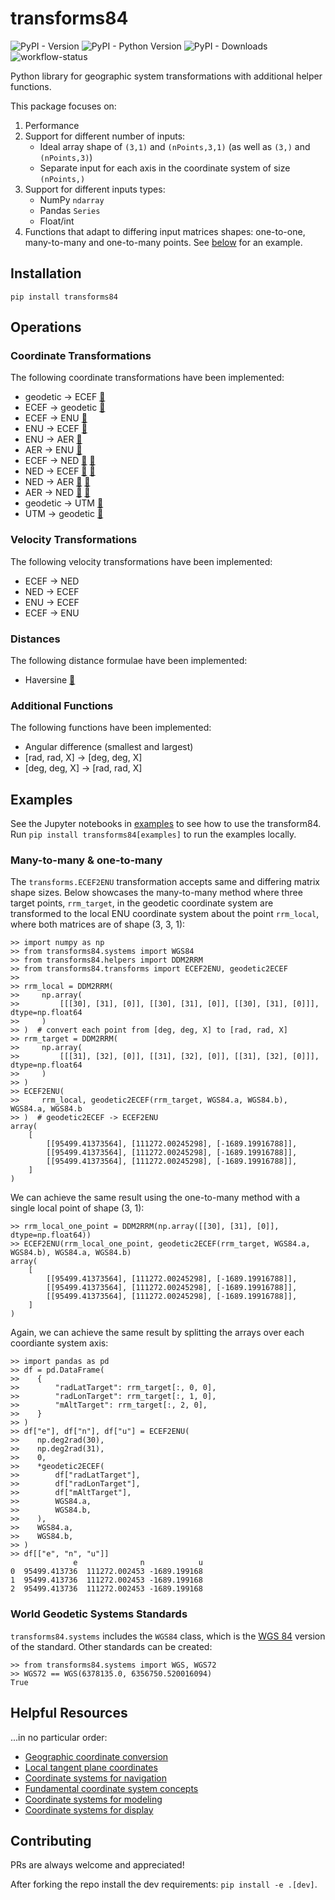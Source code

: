 # transforms84
![PyPI - Version](https://img.shields.io/pypi/v/transforms84)
![PyPI - Python Version](https://img.shields.io/pypi/pyversions/transforms84)
![PyPI - Downloads](https://img.shields.io/pypi/dm/transforms84)
![workflow-status](https://img.shields.io/github/actions/workflow/status/Stoops-ML/transforms84/workflow.yml)

Python library for geographic system transformations with additional helper functions.

This package focuses on:
1. Performance
2. Support for different number of inputs:
   * Ideal array shape of `(3,1)` and `(nPoints,3,1)` (as well as `(3,)` and `(nPoints,3)`)
   * Separate input for each axis in the coordinate system of size `(nPoints,)`
3. Support for different inputs types:
   * NumPy `ndarray`
   * Pandas `Series`
   * Float/int
4. Functions that adapt to differing input matrices shapes: one-to-one, many-to-many and one-to-many points. See [below](#many-to-many--one-to-many) for an example.

## Installation
`pip install transforms84`

## Operations
### Coordinate Transformations
The following coordinate transformations have been implemented:
- geodetic &rarr; ECEF [🔗](https://en.wikipedia.org/wiki/Geographic_coordinate_conversion#From_geodetic_to_ECEF_coordinates)
- ECEF &rarr; geodetic [🔗](https://en.wikipedia.org/wiki/Geographic_coordinate_conversion#From_ECEF_to_geodetic_coordinates)
- ECEF &rarr; ENU [🔗](https://en.wikipedia.org/wiki/Geographic_coordinate_conversion#From_ECEF_to_ENU)
- ENU &rarr; ECEF [🔗](https://en.wikipedia.org/wiki/Geographic_coordinate_conversion#From_ENU_to_ECEF)
- ENU &rarr; AER [🔗](https://x-lumin.com/wp-content/uploads/2020/09/Coordinate_Transforms.pdf)
- AER &rarr; ENU [🔗](https://x-lumin.com/wp-content/uploads/2020/09/Coordinate_Transforms.pdf)
- ECEF &rarr; NED [🔗](https://en.wikipedia.org/wiki/Geographic_coordinate_conversion#From_ECEF_to_ENU) [🔗](https://en.wikipedia.org/wiki/Local_tangent_plane_coordinates)
- NED &rarr; ECEF [🔗](https://en.wikipedia.org/wiki/Geographic_coordinate_conversion#From_ENU_to_ECEF) [🔗](https://en.wikipedia.org/wiki/Local_tangent_plane_coordinates)
- NED &rarr; AER [🔗](https://x-lumin.com/wp-content/uploads/2020/09/Coordinate_Transforms.pdf) [🔗](https://en.wikipedia.org/wiki/Local_tangent_plane_coordinates)
- AER &rarr; NED [🔗](https://x-lumin.com/wp-content/uploads/2020/09/Coordinate_Transforms.pdf) [🔗](https://en.wikipedia.org/wiki/Local_tangent_plane_coordinates)
- geodetic &rarr; UTM [🔗](https://fypandroid.wordpress.com/2011/09/03/converting-utm-to-latitude-and-longitude-or-vice-versa/)
- UTM &rarr; geodetic [🔗](https://fypandroid.wordpress.com/2011/09/03/converting-utm-to-latitude-and-longitude-or-vice-versa/)

### Velocity Transformations
The following velocity transformations have been implemented:
- ECEF &rarr; NED
- NED &rarr; ECEF
- ENU &rarr; ECEF
- ECEF &rarr; ENU

### Distances
The following distance formulae have been implemented:
- Haversine [🔗](https://en.wikipedia.org/wiki/Haversine_formula#Formulation)

### Additional Functions
The following functions have been implemented:
- Angular difference (smallest and largest)
- [rad, rad, X] &rarr; [deg, deg, X]
- [deg, deg, X] &rarr; [rad, rad, X]

## Examples
See the Jupyter notebooks in [examples](examples) to see how to use the transform84. Run `pip install transforms84[examples]` to run the examples locally.

### Many-to-many & one-to-many
The `transforms.ECEF2ENU` transformation accepts same and differing matrix shape sizes. Below showcases the many-to-many method where three target points, `rrm_target`, in the geodetic coordinate system are transformed to the local ENU coordinate system about the point `rrm_local`, where both matrices are of shape (3, 3, 1):
```
>> import numpy as np
>> from transforms84.systems import WGS84
>> from transforms84.helpers import DDM2RRM
>> from transforms84.transforms import ECEF2ENU, geodetic2ECEF
>>
>> rrm_local = DDM2RRM(
>>     np.array(
>>         [[[30], [31], [0]], [[30], [31], [0]], [[30], [31], [0]]], dtype=np.float64
>>     )
>> )  # convert each point from [deg, deg, X] to [rad, rad, X]
>> rrm_target = DDM2RRM(
>>     np.array(
>>         [[[31], [32], [0]], [[31], [32], [0]], [[31], [32], [0]]], dtype=np.float64
>>     )
>> )
>> ECEF2ENU(
>>     rrm_local, geodetic2ECEF(rrm_target, WGS84.a, WGS84.b), WGS84.a, WGS84.b
>> )  # geodetic2ECEF -> ECEF2ENU
array(
    [
        [[95499.41373564], [111272.00245298], [-1689.19916788]],
        [[95499.41373564], [111272.00245298], [-1689.19916788]],
        [[95499.41373564], [111272.00245298], [-1689.19916788]],
    ]
)
```

We can achieve the same result using the one-to-many method with a single local point of shape (3, 1):
```
>> rrm_local_one_point = DDM2RRM(np.array([[30], [31], [0]], dtype=np.float64))
>> ECEF2ENU(rrm_local_one_point, geodetic2ECEF(rrm_target, WGS84.a, WGS84.b), WGS84.a, WGS84.b)
array(
    [
        [[95499.41373564], [111272.00245298], [-1689.19916788]],
        [[95499.41373564], [111272.00245298], [-1689.19916788]],
        [[95499.41373564], [111272.00245298], [-1689.19916788]],
    ]
)
```

Again, we can achieve the same result by splitting the arrays over each coordiante system axis:
```
>> import pandas as pd
>> df = pd.DataFrame(
>>    {
>>        "radLatTarget": rrm_target[:, 0, 0],
>>        "radLonTarget": rrm_target[:, 1, 0],
>>        "mAltTarget": rrm_target[:, 2, 0],
>>    }
>> )
>> df["e"], df["n"], df["u"] = ECEF2ENU(
>>    np.deg2rad(30),
>>    np.deg2rad(31),
>>    0,
>>    *geodetic2ECEF(
>>        df["radLatTarget"],
>>        df["radLonTarget"],
>>        df["mAltTarget"],
>>        WGS84.a,
>>        WGS84.b,
>>    ),
>>    WGS84.a,
>>    WGS84.b,
>> )
>> df[["e", "n", "u"]]
              e              n            u
0  95499.413736  111272.002453 -1689.199168
1  95499.413736  111272.002453 -1689.199168
2  95499.413736  111272.002453 -1689.199168
```

### World Geodetic Systems Standards
`transforms84.systems` includes the `WGS84` class, which is the [WGS 84](https://en.wikipedia.org/wiki/World_Geodetic_System#WGS_84) version of the standard. Other standards can be created:
```
>> from transforms84.systems import WGS, WGS72
>> WGS72 == WGS(6378135.0, 6356750.520016094)
True
```

## Helpful Resources
...in no particular order:
- [Geographic coordinate conversion](https://en.wikipedia.org/wiki/Geographic_coordinate_conversion)
- [Local tangent plane coordinates](https://en.wikipedia.org/wiki/Local_tangent_plane_coordinates)
- [Coordinate systems for navigation](https://www.mathworks.com/help/aerotbx/ug/coordinate-systems-for-navigation.html)
- [Fundamental coordinate system concepts](https://www.mathworks.com/help/aerotbx/ug/fundamental-coordinate-system-concepts.html)
- [Coordinate systems for modeling](https://www.mathworks.com/help/aerotbx/ug/coordinate-systems-for-modeling.html)
- [Coordinate systems for display](https://www.mathworks.com/help/aerotbx/ug/coordinate-systems-for-display.html)

## Contributing
PRs are always welcome and appreciated!

After forking the repo install the dev requirements: `pip install -e .[dev]`.

